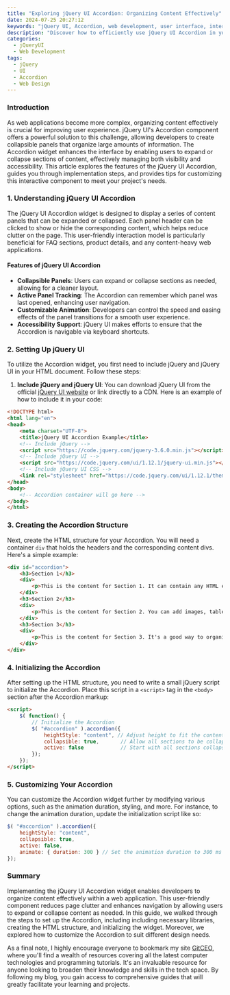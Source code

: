 ```yaml
---
title: "Exploring jQuery UI Accordion: Organizing Content Effectively"
date: 2024-07-25 20:27:12
keywords: "jQuery UI, Accordion, web development, user interface, interactive widgets"
description: "Discover how to efficiently use jQuery UI Accordion in your web projects. This article provides a comprehensive guide to the jQuery UI Accordion widget, including its features, benefits, and step-by-step instructions on how to implement it within your website. Learn how to enhance user experience by organizing content effectively, creating collapsible sections that improve usability. Dive into coding examples, customization options, and best practices for integrating this powerful tool into your web applications. Whether you're a beginner or an experienced developer, this guide will equip you with the knowledge to leverage jQuery UI Accordion for better content management."
categories:
  - jQueryUI
  - Web Development
tags:
  - jQuery
  - UI
  - Accordion
  - Web Design
---
```


### Introduction

As web applications become more complex, organizing content effectively is crucial for improving user experience. jQuery UI's Accordion component offers a powerful solution to this challenge, allowing developers to create collapsible panels that organize large amounts of information. The Accordion widget enhances the interface by enabling users to expand or collapse sections of content, effectively managing both visibility and accessibility. This article explores the features of the jQuery UI Accordion, guides you through implementation steps, and provides tips for customizing this interactive component to meet your project's needs.

<!-- more -->

### 1. Understanding jQuery UI Accordion

The jQuery UI Accordion widget is designed to display a series of content panels that can be expanded or collapsed. Each panel header can be clicked to show or hide the corresponding content, which helps reduce clutter on the page. This user-friendly interaction model is particularly beneficial for FAQ sections, product details, and any content-heavy web applications.

#### Features of jQuery UI Accordion

- **Collapsible Panels**: Users can expand or collapse sections as needed, allowing for a cleaner layout.
- **Active Panel Tracking**: The Accordion can remember which panel was last opened, enhancing user navigation.
- **Customizable Animation**: Developers can control the speed and easing effects of the panel transitions for a smooth user experience.
- **Accessibility Support**: jQuery UI makes efforts to ensure that the Accordion is navigable via keyboard shortcuts.

### 2. Setting Up jQuery UI

To utilize the Accordion widget, you first need to include jQuery and jQuery UI in your HTML document. Follow these steps:

1. **Include jQuery and jQuery UI**: You can download jQuery UI from the official [jQuery UI website](https://jqueryui.com/download) or link directly to a CDN. Here is an example of how to include it in your code:

```html
<!DOCTYPE html>
<html lang="en">
<head>
    <meta charset="UTF-8">
    <title>jQuery UI Accordion Example</title>
    <!-- Include jQuery -->
    <script src="https://code.jquery.com/jquery-3.6.0.min.js"></script>
    <!-- Include jQuery UI -->
    <script src="https://code.jquery.com/ui/1.12.1/jquery-ui.min.js"></script>
    <!-- Include jQuery UI CSS -->
    <link rel="stylesheet" href="https://code.jquery.com/ui/1.12.1/themes/base/jquery-ui.css">
</head>
<body>
    <!-- Accordion container will go here -->
</body>
</html>
```

### 3. Creating the Accordion Structure

Next, create the HTML structure for your Accordion. You will need a container `div` that holds the headers and the corresponding content divs. Here's a simple example:

```html
<div id="accordion">
    <h3>Section 1</h3>
    <div>
        <p>This is the content for Section 1. It can contain any HTML elements.</p>
    </div>
    <h3>Section 2</h3>
    <div>
        <p>This is the content for Section 2. You can add images, tables, and more!</p>
    </div>
    <h3>Section 3</h3>
    <div>
        <p>This is the content for Section 3. It's a good way to organize information.</p>
    </div>
</div>
```

### 4. Initializing the Accordion

After setting up the HTML structure, you need to write a small jQuery script to initialize the Accordion. Place this script in a `<script>` tag in the `<body>` section after the Accordion markup:

```html
<script>
    $( function() {
        // Initialize the Accordion
        $( "#accordion" ).accordion({
            heightStyle: "content", // Adjust height to fit the content
            collapsible: true,       // Allow all sections to be collapsed
            active: false            // Start with all sections collapsed
        });
    });
</script>
```

### 5. Customizing Your Accordion

You can customize the Accordion widget further by modifying various options, such as the animation duration, styling, and more. For instance, to change the animation duration, update the initialization script like so:

```javascript
$( "#accordion" ).accordion({
    heightStyle: "content",
    collapsible: true,
    active: false,
    animate: { duration: 300 } // Set the animation duration to 300 ms
});
```

### Summary

Implementing the jQuery UI Accordion widget enables developers to organize content effectively within a web application. This user-friendly component reduces page clutter and enhances navigation by allowing users to expand or collapse content as needed. In this guide, we walked through the steps to set up the Accordion, including including necessary libraries, creating the HTML structure, and initializing the widget. Moreover, we explored how to customize the Accordion to suit different design needs.

As a final note, I highly encourage everyone to bookmark my site [GitCEO](https://gitceo.com), where you'll find a wealth of resources covering all the latest computer technologies and programming tutorials. It's an invaluable resource for anyone looking to broaden their knowledge and skills in the tech space. By following my blog, you gain access to comprehensive guides that will greatly facilitate your learning and projects.